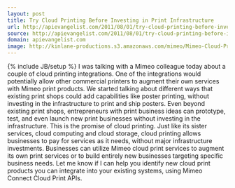 ```yaml
---
layout: post
title: Try Cloud Printing Before Investing in Print Infrastructure
url: http://apievangelist.com/2011/08/01/try-cloud-printing-before-investing-in-print-infrastructure/
source: http://apievangelist.com/2011/08/01/try-cloud-printing-before-investing-in-print-infrastructure/
domain: apievangelist.com
image: http://kinlane-productions.s3.amazonaws.com/mimeo/Mimeo-Cloud-Print-1.png
---
```

{% include JB/setup %}
I was talking with a Mimeo colleague today about a couple of cloud printing integrations. One of the integrations would potentially allow other commercial printers to augment their own services with Mimeo print products.
We started talking about different ways that existing print shops could add capabilities like poster printing, without investing in the infrastructure to print and ship posters.
Even beyond existing print shops, entrepreneurs with print business ideas can prototype, test, and even launch new print businesses without investing in the infrastructure.
This is the promise of cloud printing. Just like its sister services, cloud computing and cloud storage, cloud printing allows businesses to pay for services as it needs, without major infrastructure investments.
Businesses can utilize Mimeo cloud print services to augment its own print services or to build entirely new businesses targeting specific business needs.
Let me know if I can help you identify new cloud print products you can integrate into your existing systems, using Mimeo Connect Cloud Print APIs.
